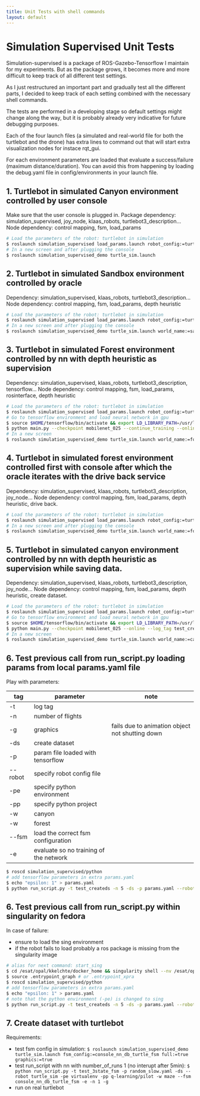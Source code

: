 ```yaml
---
title: Unit Tests with shell commands
layout: default
---
```


# Simulation Supervised Unit Tests

Simulation-supervised is a package of ROS-Gazebo-Tensorflow I maintain for my experiments. But as the package grows, it becomes more and more difficult to keep track of all different test settings.

As I just restructured an important part and gradually test all the different parts, I decided to keep track of each setting combined with the necessary shell commands.

The tests are performed in a developing stage so default settings might change along the way, but it is probably already very indicative for future debugging purposes.

Each of the four launch files (a simulated and real-world file for both the turtlebot and the drone) has extra lines to command out that will start extra visualization nodes for instace rqt_gui. 

For each environment parameters are loaded that evaluate a success/failure (maximum distance/duration). You can avoid this from happening by loading the debug.yaml file in config/environments in your launch file.

## 1. Turtlebot in simulated Canyon environment controlled by user console

Make sure that the user console is plugged in.
Package dependency: simulation_supervised, joy_node, klaas_robots, turtlebot3_description...
Node dependency: control mapping, fsm, load_params

```bash
# Load the parameters of the robot: turtlebot in simulation
$ roslaunch simulation_supervised load_params.launch robot_config:=turtle_sim.yaml
# In a new screen and after plugging the console
$ roslaunch simulation_supervised_demo turtle_sim.launch
```

## 2. Turtlebot in simulated Sandbox environment controlled by oracle

Dependency: simulation_supervised, klaas_robots, turtlebot3_description...
Node dependency: control mapping, fsm, load_params, depth heuristic

```bash
# Load the parameters of the robot: turtlebot in simulation
$ roslaunch simulation_supervised load_params.launch robot_config:=turtle_sim.yaml
# In a new screen and after plugging the console
$ roslaunch simulation_supervised_demo turtle_sim.launch world_name:=sandbox fsm_config:=oracle_turtle_fsm
```

## 3. Turtlebot in simulated Forest environment controlled by nn with depth heuristic as supervision

Dependency: simulation_supervised, klaas_robots, turtlebot3_description, tensorflow...
Node dependency: control mapping, fsm, load_params, rosinterface, depth heuristic

```bash
# Load the parameters of the robot: turtlebot in simulation
$ roslaunch simulation_supervised load_params.launch robot_config:=turtle_sim.yaml
# Go to tensorflow environment and load neural network in gpu
$ source $HOME/tensorflow/bin/activate && export LD_LIBRARY_PATH=/usr/local/cuda/lib64:/usr/local/cudnn/lib64:/usr/local/cuda/lib64:/opt/ros/kinetic/lib && cd $HOME/tensorflow/pilot/pilot
$ python main.py --checkpoint mobilenet_025 --continue_training --online --log_tag test_coll_pred --network coll_q_net
# In a new screen 
$ roslaunch simulation_supervised_demo turtle_sim.launch world_name:=forest fsm_config:=nn_turtle_fsm
```

## 4. Turtlebot in simulated forest environment controlled first with console after which the oracle iterates with the drive back service

Dependency: simulation_supervised, klaas_robots, turtlebot3_description, joy_node...
Node dependency: control mapping, fsm, load_params, depth heuristic, drive back.

```bash
# Load the parameters of the robot: turtlebot in simulation
$ roslaunch simulation_supervised load_params.launch robot_config:=turtle_sim.yaml
# In a new screen and after plugging the console
$ roslaunch simulation_supervised_demo turtle_sim.launch world_name:=forest fsm_config:=console_oracle_db_turtle_fsm
```

## 5. Turtlebot in simulated canyon environment controlled by nn with depth heuristic as supervision while saving data.

Dependency: simulation_supervised, klaas_robots, turtlebot3_description, joy_node...
Node dependency: control mapping, fsm, load_params, depth heuristic, create dataset.

```bash
# Load the parameters of the robot: turtlebot in simulation
$ roslaunch simulation_supervised load_params.launch robot_config:=turtle_sim.yaml
# Go to tensorflow environment and load neural network in gpu
$ source $HOME/tensorflow/bin/activate && export LD_LIBRARY_PATH=/usr/local/cuda/lib64:/usr/local/cudnn/lib64:/usr/local/cuda/lib64:/opt/ros/kinetic/lib && cd $HOME/tensorflow/pilot/pilot
$ python main.py --checkpoint mobilenet_025 --online --log_tag test_createds/tf --network coll_q_net
# In a new screen
$ roslaunch simulation_supervised_demo turtle_sim.launch world_name:=canyon fsm_config:=nn_turtle_fsm log_folder:=test_createds save_images:=true
```

## 6. Test previous call from run_script.py loading params from local params.yaml file

Play with parameters: 

| tag | parameter | note |
|-|-|-|
| -t | log tag |  |
| -n | number of flights |  |
| -g | graphics | fails due to animation object not shutting down |
| -ds | create dataset |  |
| -p | param file loaded with tensorflow |  |
| --robot | specify robot config file |  |
| -pe | specify python environment |  |
| -pp | specify python project |  |
| -w | canyon |  |
| -w | forest |  |
| --fsm | load the correct fsm configuration |  |
| -e | evaluate so no training of the network |  |

```bash
$ roscd simulation_supervised/python
# add tensorflow parameters in extra params.yaml
$ echo "epsilon: 1" > params.yaml
$ python run_script.py -t test_createds -n 5 -ds -p params.yaml --robot turtle_sim -pe virtualenv -pp q-learning/pilot -w canyon -w forest --fsm nn_turtle_fsm -e
```

## 6. Test previous call from run_script.py within singularity on fedora

In case of failure:

- ensure to load the sing environment
- if the robot fails to load probably a ros package is missing from the singularity image

```bash
# alias for next command: start_sing
$ cd /esat/opal/kkelchte/docker_home && singularity shell --nv /esat/opal/kkelchte/singularity_images/ros_gazebo_tensorflow.img
$ source .entrypoint_graph # or .entrypoint_xpra
$ roscd simulation_supervised/python
# add tensorflow parameters in extra params.yaml
$ echo "epsilon: 1" > params.yaml
# note that the python environment (-pe) is changed to sing
$ python run_script.py -t test_createds -n 5 -ds -p params.yaml --robot turtle_sim -pe sing -pp q-learning/pilot -w canyon -w forest --fsm nn_turtle_fsm -e
```

## 7. Create dataset with turtlebot

Requirements: 

- test fsm config in simulation: `$ roslaunch simulation_supervised_demo turtle_sim.launch fsm_config:=console_nn_db_turtle_fsm full:=true graphics:=true`
- test run_script with nn with number_of_runs 1 (no interupt after 5min): `$ python run_script.py -t test_3state_fsm -p random_slow.yaml -ds --robot turtle_sim -pe virtualenv -pp q-learning/pilot -w maze --fsm console_nn_db_turtle_fsm -e -n 1 -g`
- run on real turtlebot

```

```

